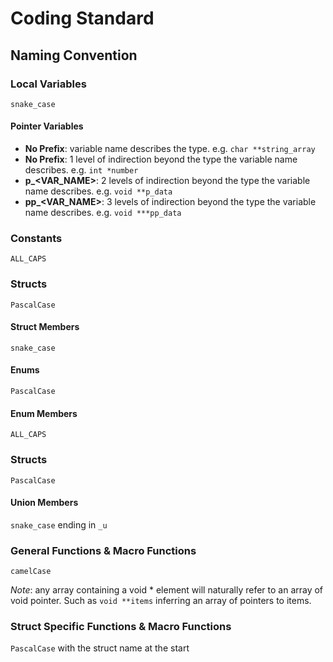 # Coding Standard

## Naming Convention

### Local Variables 
`snake_case`

#### Pointer Variables
 - **No Prefix**: variable name describes the type. e.g. `char **string_array`
 - **No Prefix**: 1 level of indirection beyond the type the variable name describes. e.g. `int *number`
 - **p_<VAR_NAME>**: 2 levels of indirection beyond the type the variable name describes. e.g. `void **p_data`
 - **pp_<VAR_NAME>**: 3 levels of indirection beyond the type the variable name describes. e.g. `void ***pp_data`

### Constants
`ALL_CAPS`

### Structs
`PascalCase`

#### Struct Members
`snake_case`

#### Enums
`PascalCase`

#### Enum Members
`ALL_CAPS`

### Structs
`PascalCase`

#### Union Members
`snake_case` ending in `_u`

### General Functions & Macro Functions
`camelCase`

*Note*: any array containing a void * element will naturally refer to an array of void pointer. Such as `void **items` inferring an array of pointers to items. 

### Struct Specific Functions & Macro Functions
`PascalCase` with the struct name at the start
